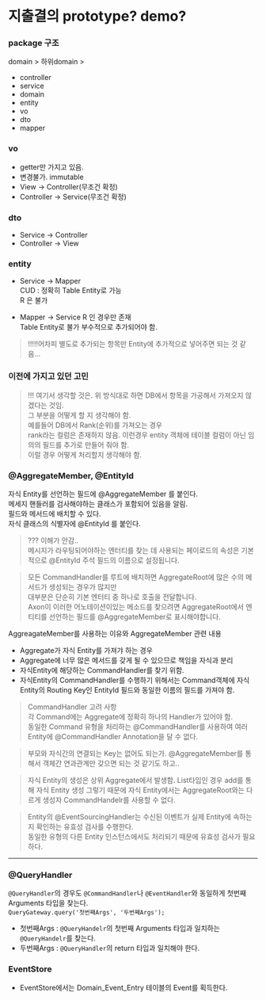 # 지출결의 prototype? demo?



### package 구조

domain > 하위domain >
- controller
- service
- domain
- entity
- vo
- dto
- mapper


### vo
 - getter만 가지고 있음.
 - 변경불가. immutable
 - View -> Controller(무조건 확정)
 - Controller -> Service(무조건 확정)

### dto
 - Service -> Controller
 - Controller -> View

### entity
- Service -> Mapper  
CUD : 정확히 Table Entity로 가능  
R 은 불가

- Mapper -> Service
R 인 경우만 존재  
Table Entity로 불가 부수적으로 추가되어야 함.  

> !!!!!어차피 별도로 추가되는 항목만 Entity에 추가적으로 넣어주면 되는 것 같음...


### 이전에 가지고 있던 고민
> !!! 여기서 생각할 것은. 위 방식대로 하면 DB에서 항목을 가공해서 가져오지 않겠다는 것임.  
그 부분을 어떻게 할 지 생각해야 함.  
예를들어 DB에서 Rank(순위)를 가져오는 경우  
rank라는 컬럼은 존재하지 않음. 이런경우 entity 객체에 테이블 컬럼이 아닌 임의의 필드를 추가로 만들어 줘야 함.  
이럴 경우 어떻게 처리할지 생각해야 함.  



### @AggregateMember, @EntityId
자식 Entity를 선언하는 필드에 @AggregateMember 를 붙인다.  
메세지 핸들러를 검사해야하는 클래스가 포함되어 있음을 알림.  
필드와 메서드에 배치할 수 있다.  
자식 클래스의 식별자에 @EntityId 를 붙인다.  

> ??? 이해가 안감..  
> 메시지가 라우팅되어야하는 엔터티를 찾는 데 사용되는 페이로드의 속성은 기본적으로 @EntityId 주석 필드의 이름으로 설정됩니다.


> 모든 CommandHandler를 루트에 배치하면 AggregateRoot에 많은 수의 메서드가 생성되는 경우가 많지만  
> 대부분은 단순히 기본 엔터티 중 하나로 호출을 전달합니다.  
> Axon이 이러한 어노테이션이있는 메소드를 찾으려면 AggregateRoot에서 엔티티를 선언하는 필드를 @AggregateMember로 표시해야합니다.

AggreagateMember를 사용하는 이유와 AggregateMember 관련 내용
- Aggregate가 자식 Entity를 가져갸 하는 경우  
- Aggregate에 너무 많은 메서드를 갖게 될 수 있으므로 책임을 자식과 분리  
- 자식Entity에 해당하는 CommandHandler를 찾기 위함.  
- 자식Entity의 CommandHandler를 수행하기 위해서는 Command객체에 자식 Entity의 Routing Key인 EntityId 필드와 동일한 이름의 필드를 가져야 함.

> CommandHandler 고려 사항  
> 각 Command에는 Aggregate에 정확히 하나의 Handler가 있어야 함.  
> 동일한 Command 유형을 처리하는 @CommandHandler를 사용하여 여러 Entity에 @CommandHandler Annotation을 달 수 없다. 

> 부모와 자식간의 연결되는 Key는 없어도 되는가. @AggregateMember를 통해서 객체간 연과관계만 갖으면 되는 것 같기도 하고..




> 자식 Entity의 생성은 상위 Aggregate에서 발생함. List타입인 경우 add를 통해 자식 Entity 생성
> 그렇기 때문에 자식 Entity에서는 AggregateRoot와는 다르게 생성자 CommandHandelr를 사용할 수 없다.  

> Entity의 @EventSourcingHandler는 수신된 이벤트가 실제 Entity에 속하는지 확인하는 유효성 검사를 수행한다.  
> 동일한 유형의 다른 Entity 인스턴스에서도 처리되기 때문에 유효성 검사가 필요하다.  

---


### @QueryHandler
`@QueryHandler`의 경우도 `@CommandHandler`나 `@EventHandler`와 동일하게 첫번째 Arguments 타입을 찾는다.  
`QueryGateway.query('첫번째Args', '두번째Args');`
 - 첫번째Args : `@QueryHandelr`의 첫번째 Arguments 타입과 일치하는 `@QueryHandelr`를 찾는다. 
 - 두번째Args : `@QueryHandler`의 return 타입과 일치해야 한다.


### EventStore
- EventStore에서는 Domain_Event_Entry 테이블의 Event를 획득한다.





